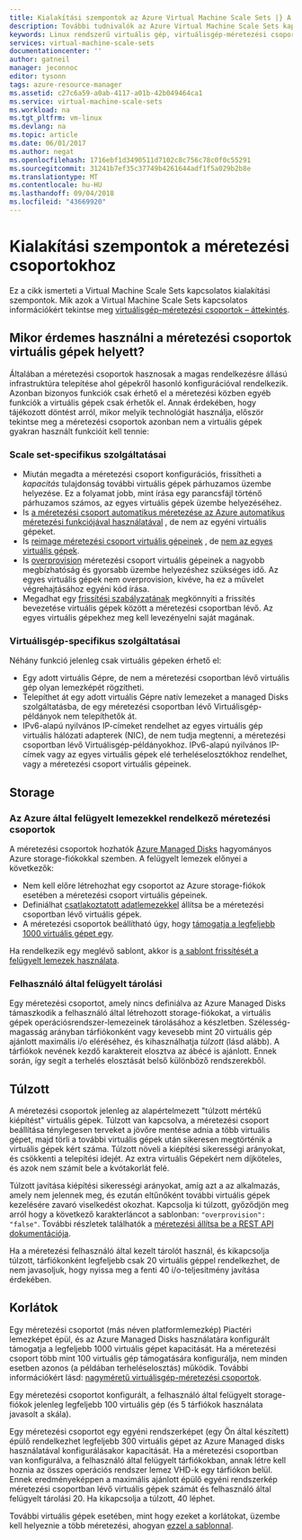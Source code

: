 ```yaml
---
title: Kialakítási szempontok az Azure Virtual Machine Scale Sets |} A Microsoft Docs
description: További tudnivalók az Azure Virtual Machine Scale Sets kapcsolatos kialakítási szempontok
keywords: Linux rendszerű virtuális gép, virtuálisgép-méretezési csoportok
services: virtual-machine-scale-sets
documentationcenter: ''
author: gatneil
manager: jeconnoc
editor: tysonn
tags: azure-resource-manager
ms.assetid: c27c6a59-a0ab-4117-a01b-42b049464ca1
ms.service: virtual-machine-scale-sets
ms.workload: na
ms.tgt_pltfrm: vm-linux
ms.devlang: na
ms.topic: article
ms.date: 06/01/2017
ms.author: negat
ms.openlocfilehash: 1716ebf1d3490511d7102c8c756c78c0f0c55291
ms.sourcegitcommit: 31241b7ef35c37749b4261644adf1f5a029b2b8e
ms.translationtype: MT
ms.contentlocale: hu-HU
ms.lasthandoff: 09/04/2018
ms.locfileid: "43669920"
---
```

# <a name="design-considerations-for-scale-sets"></a>Kialakítási szempontok a méretezési csoportokhoz
Ez a cikk ismerteti a Virtual Machine Scale Sets kapcsolatos kialakítási szempontok. Mik azok a Virtual Machine Scale Sets kapcsolatos információkért tekintse meg [virtuálisgép-méretezési csoportok – áttekintés](virtual-machine-scale-sets-overview.md).

## <a name="when-to-use-scale-sets-instead-of-virtual-machines"></a>Mikor érdemes használni a méretezési csoportok virtuális gépek helyett?
Általában a méretezési csoportok hasznosak a magas rendelkezésre állású infrastruktúra telepítése ahol gépekről hasonló konfigurációval rendelkezik. Azonban bizonyos funkciók csak érhető el a méretezési közben egyéb funkciók a virtuális gépek csak érhetők el. Annak érdekében, hogy tájékozott döntést arról, mikor melyik technológiát használja, először tekintse meg a méretezési csoportok azonban nem a virtuális gépek gyakran használt funkcióit kell tennie:

### <a name="scale-set-specific-features"></a>Scale set-specifikus szolgáltatásai

- Miután megadta a méretezési csoport konfigurációs, frissítheti a *kapacitás* tulajdonság további virtuális gépek párhuzamos üzembe helyezése. Ez a folyamat jobb, mint írása egy parancsfájl történő párhuzamos számos, az egyes virtuális gépek üzembe helyezéséhez.
- Is [a méretezési csoport automatikus méretezése az Azure automatikus méretezési funkciójával használatával](./virtual-machine-scale-sets-autoscale-overview.md) , de nem az egyéni virtuális gépeket.
- Is [reimage méretezési csoport virtuális gépeinek](https://docs.microsoft.com/en-us/rest/api/compute/virtualmachinescalesets/reimage) , de [nem az egyes virtuális gépek](https://docs.microsoft.com/rest/api/compute/virtualmachines).
- Is [overprovision](https://docs.microsoft.com/en-us/azure/virtual-machine-scale-sets/virtual-machine-scale-sets-design-overview#overprovisioning) méretezési csoport virtuális gépeinek a nagyobb megbízhatóság és gyorsabb üzembe helyezéshez szükséges idő. Az egyes virtuális gépek nem overprovision, kivéve, ha ez a művelet végrehajtásához egyéni kód írása.
- Megadhat egy [frissítési szabályzatának](./virtual-machine-scale-sets-upgrade-scale-set.md) megkönnyíti a frissítés bevezetése virtuális gépek között a méretezési csoportban lévő. Az egyes virtuális gépekhez meg kell levezényelni saját magának.

### <a name="vm-specific-features"></a>Virtuálisgép-specifikus szolgáltatásai

Néhány funkció jelenleg csak virtuális gépeken érhető el:

- Egy adott virtuális Gépre, de nem a méretezési csoportban lévő virtuális gép olyan lemezképét rögzítheti.
- Telepíthet át egy adott virtuális Gépre natív lemezeket a managed Disks szolgáltatásba, de egy méretezési csoportban lévő Virtuálisgép-példányok nem telepíthetők át.
- IPv6-alapú nyilvános IP-címeket rendelhet az egyes virtuális gép virtuális hálózati adapterek (NIC), de nem tudja megtenni, a méretezési csoportban lévő Virtuálisgép-példányokhoz. IPv6-alapú nyilvános IP-címek vagy az egyes virtuális gépek elé terheléselosztókhoz rendelhet, vagy a méretezési csoport virtuális gépeinek.

## <a name="storage"></a>Storage

### <a name="scale-sets-with-azure-managed-disks"></a>Az Azure által felügyelt lemezekkel rendelkező méretezési csoportok
A méretezési csoportok hozhatók [Azure Managed Disks](../virtual-machines/windows/managed-disks-overview.md) hagyományos Azure storage-fiókokkal szemben. A felügyelt lemezek előnyei a következők:
- Nem kell előre létrehozhat egy csoportot az Azure storage-fiókok esetében a méretezési csoport virtuális gépeinek.
- Definiálhat [csatlakoztatott adatlemezekkel](virtual-machine-scale-sets-attached-disks.md) állítsa be a méretezési csoportban lévő virtuális gépek.
- A méretezési csoportok beállítható úgy, hogy [támogatja a legfeljebb 1000 virtuális gépet egy](virtual-machine-scale-sets-placement-groups.md). 

Ha rendelkezik egy meglévő sablont, akkor is [a sablont frissítését a felügyelt lemezek használata](virtual-machine-scale-sets-convert-template-to-md.md).

### <a name="user-managed-storage"></a>Felhasználó által felügyelt tárolási
Egy méretezési csoportot, amely nincs definiálva az Azure Managed Disks támaszkodik a felhasználó által létrehozott storage-fiókokat, a virtuális gépek operációsrendszer-lemezeinek tárolásához a készletben. Szélesség-magasság arányban tárfiókonként vagy kevesebb mint 20 virtuális gép ajánlott maximális i/o eléréséhez, és kihasználhatja _túlzott_ (lásd alább). A tárfiókok nevének kezdő karaktereit elosztva az ábécé is ajánlott. Ennek során, így segít a terhelés elosztását belső különböző rendszerekből. 


## <a name="overprovisioning"></a>Túlzott
A méretezési csoportok jelenleg az alapértelmezett "túlzott mértékű kiépítést" virtuális gépek. Túlzott van kapcsolva, a méretezési csoport beállítása ténylegesen terveket a jövőre mentése adnia a több virtuális gépet, majd törli a további virtuális gépek után sikeresen megtörténik a virtuális gépek kért száma. Túlzott növeli a kiépítési sikerességi arányokat, és csökkenti a telepítési idejét. Az extra virtuális Gépekért nem díjköteles, és azok nem számít bele a kvótakorlát felé.

Túlzott javítása kiépítési sikerességi arányokat, amíg azt a az alkalmazás, amely nem jelennek meg, és ezután eltűnőként további virtuális gépek kezelésére zavaró viselkedést okozhat. Kapcsolja ki túlzott, győződjön meg arról hogy a következő karakterláncot a sablonban: `"overprovision": "false"`. További részletek találhatók a [méretezési állítsa be a REST API dokumentációja](/rest/api/virtualmachinescalesets/create-or-update-a-set).

Ha a méretezési felhasználó által kezelt tárolót használ, és kikapcsolja túlzott, tárfiókonként legfeljebb csak 20 virtuális géppel rendelkezhet, de nem javasoljuk, hogy nyissa meg a fenti 40 i/o-teljesítmény javítása érdekében. 

## <a name="limits"></a>Korlátok
Egy méretezési csoportot (más néven platformlemezkép) Piactéri lemezképet épül, és az Azure Managed Disks használatára konfigurált támogatja a legfeljebb 1000 virtuális gépet kapacitását. Ha a méretezési csoport több mint 100 virtuális gép támogatására konfigurálja, nem minden esetben azonos (a példában terheléselosztás) működik. További információkért lásd: [nagyméretű virtuálisgép-méretezési csoportok](virtual-machine-scale-sets-placement-groups.md). 

Egy méretezési csoportot konfigurált, a felhasználó által felügyelt storage-fiókok jelenleg legfeljebb 100 virtuális gép (és 5 tárfiókok használata javasolt a skála).

Egy méretezési csoportot egy egyéni rendszerképet (egy Ön által készített) épülő rendelkezhet legfeljebb 300 virtuális gépet az Azure Managed disks használatával konfigurálásakor kapacitását. Ha a méretezési csoportban van konfigurálva, a felhasználó által felügyelt tárfiókokban, annak létre kell hoznia az összes operációs rendszer lemez VHD-k egy tárfiókon belül. Ennek eredményeképpen a maximális ajánlott épülő egyéni rendszerkép méretezési csoportban lévő virtuális gépek számát és felhasználó által felügyelt tárolási 20. Ha kikapcsolja a túlzott, 40 léphet.

További virtuális gépek esetében, mint hogy ezeket a korlátokat, üzembe kell helyeznie a több méretezési, ahogyan [ezzel a sablonnal](https://github.com/Azure/azure-quickstart-templates/tree/master/301-custom-images-at-scale).

